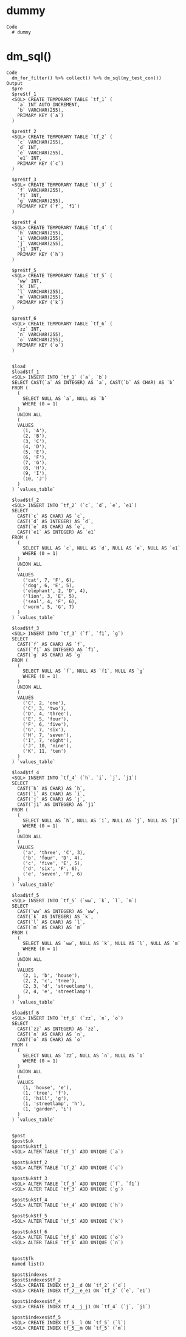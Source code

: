 # dummy

    Code
      # dummy

# dm_sql()

    Code
      dm_for_filter() %>% collect() %>% dm_sql(my_test_con())
    Output
      $pre
      $pre$tf_1
      <SQL> CREATE TEMPORARY TABLE `tf_1` (
        `a` INT AUTO_INCREMENT,
        `b` VARCHAR(255),
        PRIMARY KEY (`a`)
      )
      
      $pre$tf_2
      <SQL> CREATE TEMPORARY TABLE `tf_2` (
        `c` VARCHAR(255),
        `d` INT,
        `e` VARCHAR(255),
        `e1` INT,
        PRIMARY KEY (`c`)
      )
      
      $pre$tf_3
      <SQL> CREATE TEMPORARY TABLE `tf_3` (
        `f` VARCHAR(255),
        `f1` INT,
        `g` VARCHAR(255),
        PRIMARY KEY (`f`, `f1`)
      )
      
      $pre$tf_4
      <SQL> CREATE TEMPORARY TABLE `tf_4` (
        `h` VARCHAR(255),
        `i` VARCHAR(255),
        `j` VARCHAR(255),
        `j1` INT,
        PRIMARY KEY (`h`)
      )
      
      $pre$tf_5
      <SQL> CREATE TEMPORARY TABLE `tf_5` (
        `ww` INT,
        `k` INT,
        `l` VARCHAR(255),
        `m` VARCHAR(255),
        PRIMARY KEY (`k`)
      )
      
      $pre$tf_6
      <SQL> CREATE TEMPORARY TABLE `tf_6` (
        `zz` INT,
        `n` VARCHAR(255),
        `o` VARCHAR(255),
        PRIMARY KEY (`o`)
      )
      
      
      $load
      $load$tf_1
      <SQL> INSERT INTO `tf_1` (`a`, `b`)
      SELECT CAST(`a` AS INTEGER) AS `a`, CAST(`b` AS CHAR) AS `b`
      FROM (
        (
          SELECT NULL AS `a`, NULL AS `b`
          WHERE (0 = 1)
        )
        UNION ALL
        (
        VALUES
          (1, 'A'),
          (2, 'B'),
          (3, 'C'),
          (4, 'D'),
          (5, 'E'),
          (6, 'F'),
          (7, 'G'),
          (8, 'H'),
          (9, 'I'),
          (10, 'J')
        )
      ) `values_table`
      
      $load$tf_2
      <SQL> INSERT INTO `tf_2` (`c`, `d`, `e`, `e1`)
      SELECT
        CAST(`c` AS CHAR) AS `c`,
        CAST(`d` AS INTEGER) AS `d`,
        CAST(`e` AS CHAR) AS `e`,
        CAST(`e1` AS INTEGER) AS `e1`
      FROM (
        (
          SELECT NULL AS `c`, NULL AS `d`, NULL AS `e`, NULL AS `e1`
          WHERE (0 = 1)
        )
        UNION ALL
        (
        VALUES
          ('cat', 7, 'F', 6),
          ('dog', 6, 'E', 5),
          ('elephant', 2, 'D', 4),
          ('lion', 3, 'E', 5),
          ('seal', 4, 'F', 6),
          ('worm', 5, 'G', 7)
        )
      ) `values_table`
      
      $load$tf_3
      <SQL> INSERT INTO `tf_3` (`f`, `f1`, `g`)
      SELECT
        CAST(`f` AS CHAR) AS `f`,
        CAST(`f1` AS INTEGER) AS `f1`,
        CAST(`g` AS CHAR) AS `g`
      FROM (
        (
          SELECT NULL AS `f`, NULL AS `f1`, NULL AS `g`
          WHERE (0 = 1)
        )
        UNION ALL
        (
        VALUES
          ('C', 2, 'one'),
          ('C', 3, 'two'),
          ('D', 4, 'three'),
          ('E', 5, 'four'),
          ('F', 6, 'five'),
          ('G', 7, 'six'),
          ('H', 7, 'seven'),
          ('I', 7, 'eight'),
          ('J', 10, 'nine'),
          ('K', 11, 'ten')
        )
      ) `values_table`
      
      $load$tf_4
      <SQL> INSERT INTO `tf_4` (`h`, `i`, `j`, `j1`)
      SELECT
        CAST(`h` AS CHAR) AS `h`,
        CAST(`i` AS CHAR) AS `i`,
        CAST(`j` AS CHAR) AS `j`,
        CAST(`j1` AS INTEGER) AS `j1`
      FROM (
        (
          SELECT NULL AS `h`, NULL AS `i`, NULL AS `j`, NULL AS `j1`
          WHERE (0 = 1)
        )
        UNION ALL
        (
        VALUES
          ('a', 'three', 'C', 3),
          ('b', 'four', 'D', 4),
          ('c', 'five', 'E', 5),
          ('d', 'six', 'F', 6),
          ('e', 'seven', 'F', 6)
        )
      ) `values_table`
      
      $load$tf_5
      <SQL> INSERT INTO `tf_5` (`ww`, `k`, `l`, `m`)
      SELECT
        CAST(`ww` AS INTEGER) AS `ww`,
        CAST(`k` AS INTEGER) AS `k`,
        CAST(`l` AS CHAR) AS `l`,
        CAST(`m` AS CHAR) AS `m`
      FROM (
        (
          SELECT NULL AS `ww`, NULL AS `k`, NULL AS `l`, NULL AS `m`
          WHERE (0 = 1)
        )
        UNION ALL
        (
        VALUES
          (2, 1, 'b', 'house'),
          (2, 2, 'c', 'tree'),
          (2, 3, 'd', 'streetlamp'),
          (2, 4, 'e', 'streetlamp')
        )
      ) `values_table`
      
      $load$tf_6
      <SQL> INSERT INTO `tf_6` (`zz`, `n`, `o`)
      SELECT
        CAST(`zz` AS INTEGER) AS `zz`,
        CAST(`n` AS CHAR) AS `n`,
        CAST(`o` AS CHAR) AS `o`
      FROM (
        (
          SELECT NULL AS `zz`, NULL AS `n`, NULL AS `o`
          WHERE (0 = 1)
        )
        UNION ALL
        (
        VALUES
          (1, 'house', 'e'),
          (1, 'tree', 'f'),
          (1, 'hill', 'g'),
          (1, 'streetlamp', 'h'),
          (1, 'garden', 'i')
        )
      ) `values_table`
      
      
      $post
      $post$uk
      $post$uk$tf_1
      <SQL> ALTER TABLE `tf_1` ADD UNIQUE (`a`)
      
      $post$uk$tf_2
      <SQL> ALTER TABLE `tf_2` ADD UNIQUE (`c`)
      
      $post$uk$tf_3
      <SQL> ALTER TABLE `tf_3` ADD UNIQUE (`f`, `f1`)
      <SQL> ALTER TABLE `tf_3` ADD UNIQUE (`g`)
      
      $post$uk$tf_4
      <SQL> ALTER TABLE `tf_4` ADD UNIQUE (`h`)
      
      $post$uk$tf_5
      <SQL> ALTER TABLE `tf_5` ADD UNIQUE (`k`)
      
      $post$uk$tf_6
      <SQL> ALTER TABLE `tf_6` ADD UNIQUE (`o`)
      <SQL> ALTER TABLE `tf_6` ADD UNIQUE (`n`)
      
      
      $post$fk
      named list()
      
      $post$indexes
      $post$indexes$tf_2
      <SQL> CREATE INDEX tf_2__d ON `tf_2` (`d`)
      <SQL> CREATE INDEX tf_2__e_e1 ON `tf_2` (`e`, `e1`)
      
      $post$indexes$tf_4
      <SQL> CREATE INDEX tf_4__j_j1 ON `tf_4` (`j`, `j1`)
      
      $post$indexes$tf_5
      <SQL> CREATE INDEX tf_5__l ON `tf_5` (`l`)
      <SQL> CREATE INDEX tf_5__m ON `tf_5` (`m`)
      
      
      

